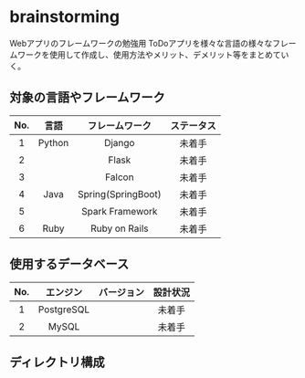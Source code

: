 # brainstorming
Webアプリのフレームワークの勉強用
ToDoアプリを様々な言語の様々なフレームワークを使用して作成し、使用方法やメリット、デメリット等をまとめていく。

## 対象の言語やフレームワーク
|No. |言語  |フレームワーク|ステータス|
|:--:|:----:|:--------:|:------:|
|1   |Python|Django    |未着手|
|2   |      |Flask     |未着手|
|3   |      |Falcon    |未着手|
|4   |Java  |Spring(SpringBoot)|未着手|
|5   |      |Spark Framework|未着手|
|6   |Ruby  |Ruby on Rails|未着手|

## 使用するデータベース
|No. |エンジン   |バージョン|設計状況|
|:--:|:--------:|:--------:|:------:|
|1   |PostgreSQL|    |未着手|
|2   |MySQL     |    |未着手|


## ディレクトリ構成




